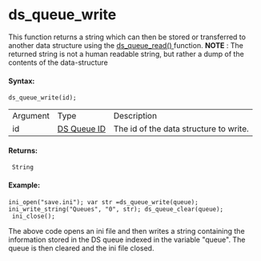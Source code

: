 # ds_queue_write

This function returns a string which can then be stored or transferred
to another data structure using the [ ds_queue_read()
](ds_queue_read) function. **NOTE** : The returned string is not a
human readable string, but rather a dump of the contents of the
data-structure

#### Syntax:

``` gml
ds_queue_write(id);
```

|          |                                                                                                                |                                        |
|----------|----------------------------------------------------------------------------------------------------------------|----------------------------------------|
| Argument | Type                                                                                                           | Description                            |
| id       |  [DS Queue ID](../../../../../GameMaker_Language/GML_Reference/Data_Structures/DS_Queues/ds_queue_create)  | The id of the data structure to write. |

#### Returns:

``` gml
 String
```

#### Example:

``` gml
ini_open("save.ini"); var str =ds_queue_write(queue); ini_write_string("Queues", "0", str); ds_queue_clear(queue);
 ini_close();
```

The above code opens an ini file and then writes a string containing the
information stored in the DS queue indexed in the variable "queue". The
queue is then cleared and the ini file closed.

